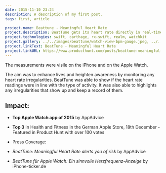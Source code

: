 ```yaml
---
date: 2015-11-10 23:24
description: A description of my first post.
tags: first, article

project.name: Beattune - Meaningful Heart Rate
project.description: BeatTune gets its heart rate directly in real-time from the sensor on the Apple Watch by means of the Health App.
project.technologies: swift, carthage, rx-swift, realm, watchkit
project.gallery: ../../images/beattune/watch-view-bpm-gauge.jpeg, ../../images/beattune/bpm-resting-onboarding.png, ../../images/beattune/activity-change-onboarding.jpeg
project.linkText: BeatTune - Meaningful Heart Rate
project.linkURL: https://www.producthunt.com/posts/beattune-meaningful-heart-rate
---
```


The measurements were visile on the iPhone and on the Apple Watch. 

The aim was to enhance lives and heighten awareness by monitoring any heart rate irregularities. BeatTune was able to show if the heart rate readings were in line with the type of activity. It was also able to highlights any irregularities that show up and keep a record of them.


## Impact:

- **Top Apple Watch app of 2015** by AppAdvice
- **Top 3** in Health and Fitness in the German Apple Store, 18th December - Featured in Product Hunt with over 100 votes
- Press Coverage:

- *BeatTune: Meaningful Heart Rate alerts you of risk* by AppAdvice
- *BeatTune für Apple Watch: Ein sinnvolle Herzfrequenz-Anzeige* by iPhone-ticker.de
